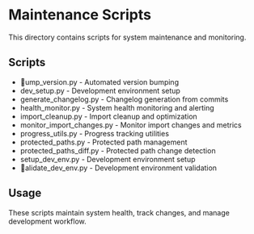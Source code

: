 ﻿# Maintenance Scripts

This directory contains scripts for system maintenance and monitoring.

## Scripts

- ump_version.py - Automated version bumping
- dev_setup.py - Development environment setup
- generate_changelog.py - Changelog generation from commits
- health_monitor.py - System health monitoring and alerting
- import_cleanup.py - Import cleanup and optimization
- monitor_import_changes.py - Monitor import changes and metrics
- progress_utils.py - Progress tracking utilities
- protected_paths.py - Protected path management
- protected_paths_diff.py - Protected path change detection
- setup_dev_env.py - Development environment setup
- alidate_dev_env.py - Development environment validation

## Usage

These scripts maintain system health, track changes, and manage development workflow.

